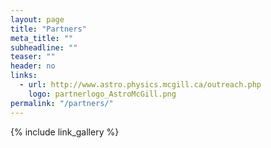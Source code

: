 ```yaml
---
layout: page
title: "Partners"
meta_title: ""
subheadline: ""
teaser: ""
header: no
links:
  - url: http://www.astro.physics.mcgill.ca/outreach.php
    logo: partnerlogo_AstroMcGill.png
permalink: "/partners/"
---
```


{% include link_gallery %}
